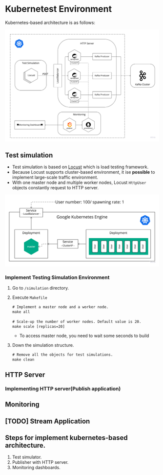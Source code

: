 # Kubernetest Environment

Kubernetes-based architecture is as follows:

<img alt="img.png" src="img/structure.png" width=700/>

## Test simulation

* Test simulation is based on [Locust](https://locust.io/) which is load testing framework.
* Because Locust supports cluster-based environment, it ise **possible** to implement large-scale traffic environment.
* With one master node and multiple worker nodes, Locust `HttpUser` objects constantly request to HTTP server.

<img alt="img.png" src="img/simlation-structure.png" width=600/>

### Implement Testing Simulation Environment

1. Go to `/simulation` directory.
2. Execute `Makefile`
  
   ```shell
   # Implement a master node and a worker node.
   make all

   # Scale-up the number of worker nodes. Default value is 20.
   make scale [replicas=20]
   ```
   * To access master node, you need to wait some seconds to build 
3. Down the simulation structure.
   ```shell
   # Remove all the objects for test simulations.
   make clean
   ```

## HTTP Server


### Implementing HTTP server(Publish application)

## Monitoring

## [TODO] Stream Application

## Steps for implement kubernetes-based architecture.

1. Test simulator.
2. Publisher with HTTP server.
3. Monitoring dashboards.
